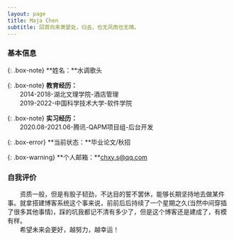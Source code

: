 ```yaml
---
layout: page
title: Maja Chen
subtitle: 回首向来萧瑟处，归去，也无风雨也无晴。
---
```


### 基本信息

{: .box-note}
**姓名：**水调歌头<br>

{: .box-note}
**教育经历：<br>**
&emsp;&emsp;2014-2018-湖北文理学院-酒店管理<br>
&emsp;&emsp;2019-2022-中国科学技术大学-软件学院<br>

{: .box-note}
**实习经历：<br>**
&emsp;&emsp;2020.08-2021.06-腾讯-QAPM项目组-后台开发<br>

{: .box-error}
**当前状态：**毕业论文/秋招

{: .box-warning}
**个人邮箱：**chxy.s@qq.com

### 自我评价

&emsp;&emsp;资质一般，但是有股子韧劲，不达目的誓不罢休，能够长期坚持地去做某件事。就拿搭建博客系统这个事来说，前前后后持续了一个星期之久(当然中间穿插了很多其他事情)，踩的坑我都记不清有多少了，但是这个博客还是建成了，有模有样。<br>
&emsp;&emsp;希望未来会更好，越努力，越幸运！

